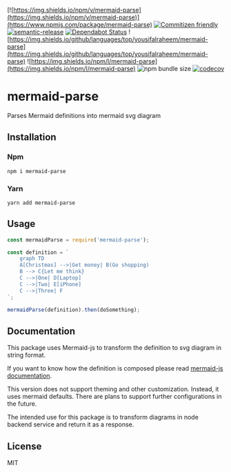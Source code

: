 [![https://img.shields.io/npm/v/mermaid-parse](https://img.shields.io/npm/v/mermaid-parse)](https://www.npmjs.com/package/mermaid-parse)
[![Commitizen friendly](https://img.shields.io/badge/commitizen-friendly-brightgreen.svg)](http://commitizen.github.io/cz-cli/)
[![semantic-release](https://img.shields.io/badge/%20%20%F0%9F%93%A6%F0%9F%9A%80-semantic--release-e10079.svg)](https://github.com/semantic-release/semantic-release)
[![Dependabot Status](https://api.dependabot.com/badges/status?host=github&repo=yousifalraheem/mermaid-parse)](https://dependabot.com)
![https://img.shields.io/github/languages/top/yousifalraheem/mermaid-parse](https://img.shields.io/github/languages/top/yousifalraheem/mermaid-parse)
![https://img.shields.io/npm/l/mermaid-parse](https://img.shields.io/npm/l/mermaid-parse)
![npm bundle size](https://img.shields.io/bundlephobia/minzip/mermaid-parse)
[![codecov](https://codecov.io/gh/yousifalraheem/mermaid-parse/branch/main/graph/badge.svg)](https://codecov.io/gh/yousifalraheem/mermaid-parse)

# mermaid-parse
Parses Mermaid definitions into mermaid svg diagram

## Installation

### Npm
```shell
npm i mermaid-parse
```

### Yarn
```shell
yarn add mermaid-parse
```

## Usage

```js
const mermaidParse = require('mermaid-parse');

const definition = `
    graph TD
    A[Christmas] -->|Get money| B(Go shopping)
    B --> C{Let me think}
    C -->|One| D[Laptop]
    C -->|Two| E[iPhone]
    C -->|Three| F
`;

mermaidParse(definition).then(doSomething);
```

## Documentation
This package uses Mermaid-js to transform the definition to svg diagram in string format.

If you want to know how the definition is composed please read [mermaid-js documentation](https://mermaid-js.github.io/mermaid/#/).

This version does not support theming and other customization.
Instead, it uses mermaid defaults.
There are plans to support further configurations in the future.

The intended use for this package is to transform diagrams in node backend service and return it as a response.

## License

MIT
<!-- github-only-end -->

